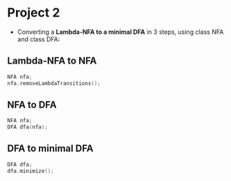 # Project 2

- Converting a **Lambda-NFA to a minimal DFA** in 3 steps, using class NFA and class DFA:

## Lambda-NFA to NFA

```cpp
NFA nfa;
nfa.removeLambdaTransitions();
```

## NFA to DFA
```cpp
NFA nfa;
DFA dfa(nfa);
```

## DFA to minimal DFA
```cpp
DFA dfa;
dfa.minimize();
```
